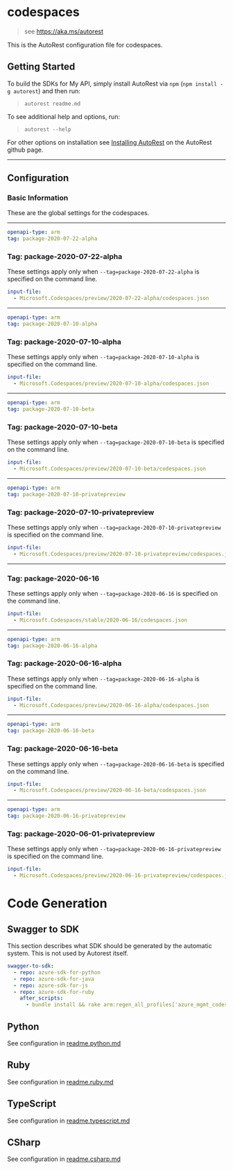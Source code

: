 # codespaces

> see https://aka.ms/autorest

This is the AutoRest configuration file for codespaces.

## Getting Started

To build the SDKs for My API, simply install AutoRest via `npm` (`npm install -g autorest`) and then run:

> `autorest readme.md`

To see additional help and options, run:

> `autorest --help`

For other options on installation see [Installing AutoRest](https://aka.ms/autorest/install) on the AutoRest github page.

---

## Configuration

### Basic Information

These are the global settings for the codespaces.

---
```yaml
openapi-type: arm
tag: package-2020-07-22-alpha
```

### Tag: package-2020-07-22-alpha

These settings apply only when `--tag=package-2020-07-22-alpha` is specified on the command line.

```yaml $(tag) == 'package-2020-07-22-alpha'
input-file:
  - Microsoft.Codespaces/preview/2020-07-22-alpha/codespaces.json
```

---
```yaml
openapi-type: arm
tag: package-2020-07-10-alpha
```

### Tag: package-2020-07-10-alpha

These settings apply only when `--tag=package-2020-07-10-alpha` is specified on the command line.

```yaml $(tag) == 'package-2020-07-10-alpha'
input-file:
  - Microsoft.Codespaces/preview/2020-07-10-alpha/codespaces.json
```

---
```yaml
openapi-type: arm
tag: package-2020-07-10-beta
```

### Tag: package-2020-07-10-beta

These settings apply only when `--tag=package-2020-07-10-beta` is specified on the command line.

```yaml $(tag) == 'package-2020-07-10-beta'
input-file:
  - Microsoft.Codespaces/preview/2020-07-10-beta/codespaces.json
```


---
```yaml
openapi-type: arm
tag: package-2020-07-10-privatepreview
```

### Tag: package-2020-07-10-privatepreview

These settings apply only when `--tag=package-2020-07-10-privatepreview` is specified on the command line.

```yaml $(tag) == 'package-2020-07-10-privatepreview'
input-file:
  - Microsoft.Codespaces/preview/2020-07-10-privatepreview/codespaces.json
```
---
### Tag: package-2020-06-16

These settings apply only when `--tag=package-2020-06-16` is specified on the command line.

```yaml $(tag) == 'package-2020-06-16'
input-file:
  - Microsoft.Codespaces/stable/2020-06-16/codespaces.json
```

---
```yaml
openapi-type: arm
tag: package-2020-06-16-alpha
```

### Tag: package-2020-06-16-alpha

These settings apply only when `--tag=package-2020-06-16-alpha` is specified on the command line.

```yaml $(tag) == 'package-2020-06-16-alpha'
input-file:
  - Microsoft.Codespaces/preview/2020-06-16-alpha/codespaces.json
```

---
```yaml
openapi-type: arm
tag: package-2020-06-16-beta
```

### Tag: package-2020-06-16-beta

These settings apply only when `--tag=package-2020-06-16-beta` is specified on the command line.

```yaml $(tag) == 'package-2020-06-16-beta'
input-file:
  - Microsoft.Codespaces/preview/2020-06-16-beta/codespaces.json
```


---
```yaml
openapi-type: arm
tag: package-2020-06-16-privatepreview
```

### Tag: package-2020-06-01-privatepreview

These settings apply only when `--tag=package-2020-06-16-privatepreview` is specified on the command line.

```yaml $(tag) == 'package-2020-06-16-privatepreview'
input-file:
  - Microsoft.Codespaces/preview/2020-06-16-privatepreview/codespaces.json
```

# Code Generation

## Swagger to SDK

This section describes what SDK should be generated by the automatic system.
This is not used by Autorest itself.

```yaml $(swagger-to-sdk)
swagger-to-sdk:
  - repo: azure-sdk-for-python
  - repo: azure-sdk-for-java
  - repo: azure-sdk-for-js
  - repo: azure-sdk-for-ruby
    after_scripts:
      - bundle install && rake arm:regen_all_profiles['azure_mgmt_codespaces']
```

## Python

See configuration in [readme.python.md](./readme.python.md)

## Ruby

See configuration in [readme.ruby.md](./readme.ruby.md)

## TypeScript

See configuration in [readme.typescript.md](./readme.typescript.md)

## CSharp

See configuration in [readme.csharp.md](./readme.csharp.md)
